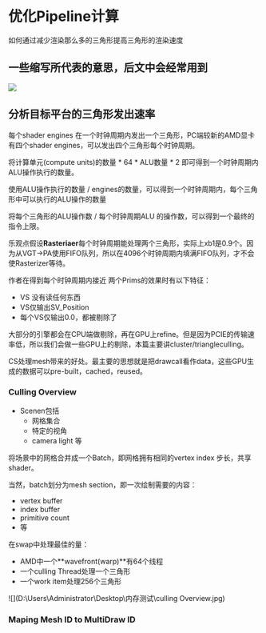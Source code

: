 # 优化Pipeline计算

如何通过减少渲染那么多的三角形提高三角形的渲染速度

## 一些缩写所代表的意思，后文中会经常用到

![](D:\Users\Administrator\Desktop\内存测试\名词缩写.jpg)

## 分析目标平台的三角形发出速率

每个shader engines 在一个时钟周期内发出一个三角形，PC端较新的AMD显卡有四个shader engines，可以发出四个三角形每个时钟周期。

将计算单元(compute units)的数量 * 64 * ALU数量 * 2 即可得到一个时钟周期内ALU操作执行的数量。

使用ALU操作执行的数量 / engines的数量，可以得到一个时钟周期内，每个三角形中可以执行的ALU操作的数量

将每个三角形的ALU操作数 / 每个时钟周期ALU 的操作数，可以得到一个最终的指令上限。

乐观点假设**Rasteriaer**每个时钟周期能处理两个三角形，实际上xb1是0.9个。因为从VGT->PA使用FIFO队列，所以在4096个时钟周期内填满FIFO队列，才不会使Rasterizer等待。

作者在得到每个时钟周期内接近 两个Prims的效果时有以下特征：

- VS 没有读任何东西
- VS仅输出SV_Position
- 每个VS仅输出0.0，都被剔除了

大部分的引擎都会在CPU端做剔除，再在GPU上refine。但是因为PCIE的传输速率低，所以我们会做一些GPU上的剔除，本篇主要讲cluster/triangleculling。

CS处理mesh带来的好处。最主要的思想就是把drawcall看作data，这些GPU生成的数据可以pre-built，cached，reused。

### Culling Overview

- Scenen包括
  - 网格集合
  - 特定的视角
  - camera light 等

将场景中的网格合并成一个Batch，即网格拥有相同的vertex index 步长，共享shader。

当然，batch划分为mesh section，即一次绘制需要的内容：

- vertex buffer
- index buffer
- primitive count
- 等

在swap中处理最佳的量：

- AMD中一个**wavefront(warp)**有64个线程
- 一个culling Thread处理一个三角形
- 一个work item处理256个三角形

![](D:\Users\Administrator\Desktop\内存测试\culling Overview.jpg)

### Maping Mesh ID to MultiDraw ID

